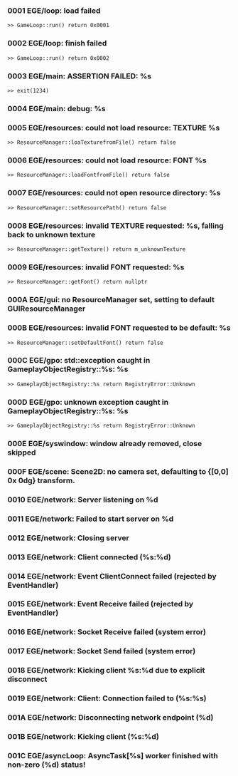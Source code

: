 ### 0001 EGE/loop: load failed
	>> GameLoop::run() return 0x0001
### 0002 EGE/loop: finish failed
	>> GameLoop::run() return 0x0002
### 0003 EGE/main: ASSERTION FAILED: %s
	>> exit(1234)
### 0004 EGE/main: debug: %s
### 0005 EGE/resources: could not load resource: TEXTURE %s
	>> ResourceManager::loaTexturefromFile() return false
### 0006 EGE/resources: could not load resource: FONT %s
	>> ResourceManager::loadFontfromFile() return false
### 0007 EGE/resources: could not open resource directory: %s
	>> ResourceManager::setResourcePath() return false
### 0008 EGE/resources: invalid TEXTURE requested: %s, falling back to unknown texture
	>> ResourceManager::getTexture() return m_unknownTexture
### 0009 EGE/resources: invalid FONT requested: %s
	>> ResourceManager::getFont() return nullptr
### 000A EGE/gui: no ResourceManager set, setting to default GUIResourceManager
### 000B EGE/resources: invalid FONT requested to be default: %s
	>> ResourceManager::setDefaultFont() return false
### 000C EGE/gpo: std::exception caught in GameplayObjectRegistry::%s: %s
	>> GameplayObjectRegistry::%s return RegistryError::Unknown
### 000D EGE/gpo: unknown exception caught in GameplayObjectRegistry::%s: %s
	>> GameplayObjectRegistry::%s return RegistryError::Unknown
### 000E EGE/syswindow: window already removed, close skipped
### 000F EGE/scene: Scene2D: no camera set, defaulting to {[0,0] 0x 0dg} transform.
### 0010 EGE/network: Server listening on %d
### 0011 EGE/network: Failed to start server on %d
### 0012 EGE/network: Closing server
### 0013 EGE/network: Client connected (%s:%d)
### 0014 EGE/network: Event ClientConnect failed (rejected by EventHandler)
### 0015 EGE/network: Event Receive failed (rejected by EventHandler)
### 0016 EGE/network: Socket Receive failed (system error)
### 0017 EGE/network: Socket Send failed (system error)
### 0018 EGE/network: Kicking client %s:%d due to explicit disconnect
### 0019 EGE/network: Client: Connection failed to (%s:%s)
### 001A EGE/network: Disconnecting network endpoint (%d)
### 001B EGE/network: Kicking client (%s:%d)
### 001C EGE/asyncLoop: AsyncTask[%s] worker finished with non-zero (%d) status!

